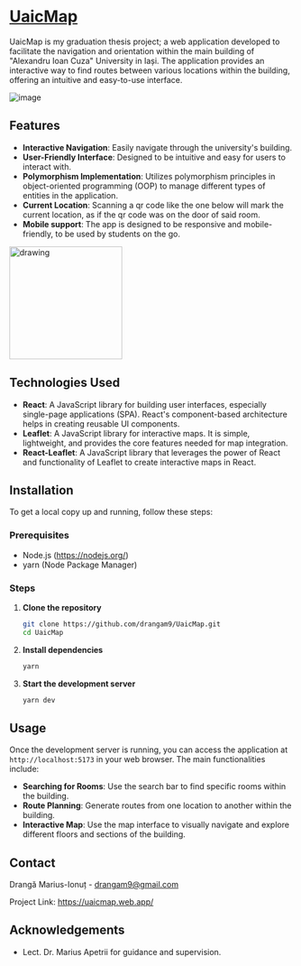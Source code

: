 # [UaicMap](https://uaicmap.web.app/) 

UaicMap is my graduation thesis project; a web application developed to facilitate the navigation and orientation within the main building of "Alexandru Ioan Cuza" University in Iași. The application provides an interactive way to find routes between various locations within the building, offering an intuitive and easy-to-use interface.

![image](https://github.com/user-attachments/assets/016f07a9-3611-409d-9f3c-abe5500246b7)


## Features

- **Interactive Navigation**: Easily navigate through the university's building.
- **User-Friendly Interface**: Designed to be intuitive and easy for users to interact with.
- **Polymorphism Implementation**: Utilizes polymorphism principles in object-oriented programming (OOP) to manage different types of entities in the application.
- **Current Location**: Scanning a qr code like the one below will mark the current location, as if the qr code was on the door of said room.
- **Mobile support**: The app is designed to be responsive and mobile-friendly, to be used by students on the go.

<img src="https://github.com/user-attachments/assets/57c115e5-8521-49d9-9869-b6dac0d0147e" alt="drawing" width="200"/>

## Technologies Used

- **React**: A JavaScript library for building user interfaces, especially single-page applications (SPA). React's component-based architecture helps in creating reusable UI components.
- **Leaflet**: A JavaScript library for interactive maps. It is simple, lightweight, and provides the core features needed for map integration.
- **React-Leaflet**: A JavaScript library that leverages the power of React and functionality of Leaflet to create interactive maps in React.

## Installation

To get a local copy up and running, follow these steps:

### Prerequisites

- Node.js (https://nodejs.org/)
- yarn (Node Package Manager)

### Steps

1. **Clone the repository**
   ```sh
   git clone https://github.com/drangam9/UaicMap.git
   cd UaicMap
   ```

2. **Install dependencies**
   ```sh
   yarn
   ```

3. **Start the development server**
   ```sh
   yarn dev
   ```

## Usage

Once the development server is running, you can access the application at `http://localhost:5173` in your web browser. The main functionalities include:

- **Searching for Rooms**: Use the search bar to find specific rooms within the building.
- **Route Planning**: Generate routes from one location to another within the building.
- **Interactive Map**: Use the map interface to visually navigate and explore different floors and sections of the building.

## Contact

Drangă Marius-Ionuț - drangam9@gmail.com

Project Link: 
https://uaicmap.web.app/

## Acknowledgements

- Lect. Dr. Marius Apetrii for guidance and supervision.

